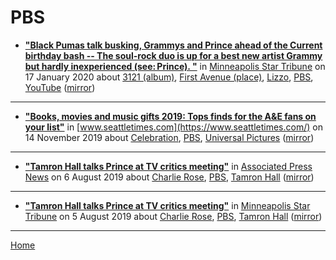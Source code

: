 # PBS

 - [**"Black Pumas talk busking, Grammys and Prince ahead of the Current birthday bash -- The soul-rock duo is up for a best new artist Grammy but hardly inexperienced (see: Prince). "**](http://www.startribune.com/black-pumas-talk-busking-grammys-and-prince-ahead-of-the-current-birthday-bash/567044352/) in [Minneapolis Star Tribune](http://www.startribune.com/) on 17 January 2020 about [3121 (album)](../../topics/album/3121/index.md), [First Avenue (place)](../../topics/place/first-avenue/index.md), [Lizzo](../../topics/lizzo/index.md), [PBS](../../topics/pbs/index.md), [YouTube](../../topics/youtube/index.md) ([mirror](https://web.archive.org/web/*/http://www.startribune.com/black-pumas-talk-busking-grammys-and-prince-ahead-of-the-current-birthday-bash/567044352/))

----

 - [**"Books, movies and music gifts 2019: Tops finds for the A&E fans on your list"**](https://www.seattletimes.com/explore/shop-northwest/books-movies-and-music-gifts-2019-tops-finds-for-the-ae-fans-on-your-list/) in [www.seattletimes.com](https://www.seattletimes.com/) on 14 November 2019 about [Celebration](../../topics/celebration/index.md), [PBS](../../topics/pbs/index.md), [Universal Pictures](../../topics/universal-pictures/index.md) ([mirror](https://web.archive.org/web/*/https://www.seattletimes.com/explore/shop-northwest/books-movies-and-music-gifts-2019-tops-finds-for-the-ae-fans-on-your-list/))

----

 - [**"Tamron Hall talks Prince at TV critics meeting"**](https://apnews.com/bed4875d6e634639aee4b15a5059b157) in [Associated Press News](https://apnews.com/) on 6 August 2019 about [Charlie Rose](../../topics/charlie-rose/index.md), [PBS](../../topics/pbs/index.md), [Tamron Hall](../../topics/tamron-hall/index.md) ([mirror](https://web.archive.org/web/*/https://apnews.com/bed4875d6e634639aee4b15a5059b157))

----

 - [**"Tamron Hall talks Prince at TV critics meeting"**](http://www.startribune.com/tamron-hall-talks-prince-at-tv-critics-meeting/521726761/) in [Minneapolis Star Tribune](http://www.startribune.com/) on 5 August 2019 about [Charlie Rose](../../topics/charlie-rose/index.md), [PBS](../../topics/pbs/index.md), [Tamron Hall](../../topics/tamron-hall/index.md) ([mirror](https://web.archive.org/web/*/http://www.startribune.com/tamron-hall-talks-prince-at-tv-critics-meeting/521726761/))

----

[Home](../)
